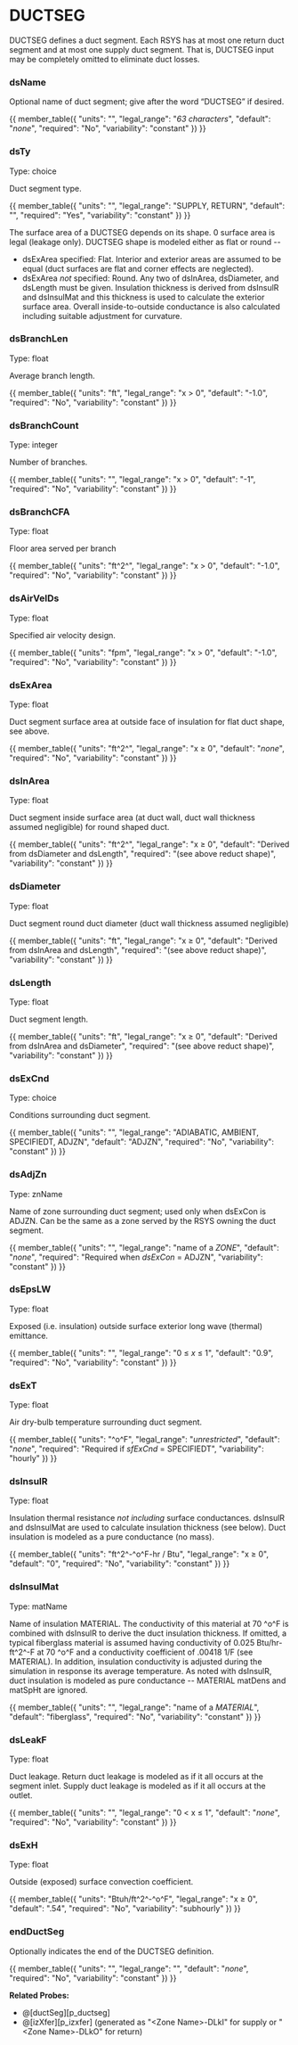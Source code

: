 # DUCTSEG

DUCTSEG defines a duct segment. Each RSYS has at most one return duct segment and at most one supply duct segment. That is, DUCTSEG input may be completely omitted to eliminate duct losses.

### dsName

Optional name of duct segment; give after the word “DUCTSEG” if desired.

{{
  member_table({
    "units": "",
    "legal_range": "*63 characters*", 
    "default": "*none*",
    "required": "No",
    "variability": "constant" 
  })
}}

### dsTy

Type: choice

Duct segment type.

{{
  member_table({
    "units": "",
    "legal_range": "SUPPLY, RETURN", 
    "default": "",
    "required": "Yes",
    "variability": "constant" 
  })
}}

The surface area of a DUCTSEG depends on its shape. 0 surface area is legal (leakage only). DUCTSEG shape is modeled either as flat or round --

-   dsExArea specified: Flat. Interior and exterior areas are assumed to be equal (duct surfaces are flat and corner effects are neglected).
-   dsExArea *not* specified: Round. Any two of dsInArea, dsDiameter, and dsLength must be given. Insulation thickness is derived from dsInsulR and dsInsulMat and this thickness is used to calculate the exterior surface area. Overall inside-to-outside conductance is also calculated including suitable adjustment for curvature.

### dsBranchLen

Type: float

Average branch length.

{{
  member_table({
    "units": "ft",
    "legal_range": "x > 0", 
    "default": "-1.0",
    "required": "No",
    "variability": "constant" 
  })
}}

### dsBranchCount

Type: integer

Number of branches.

{{
  member_table({
    "units": "",
    "legal_range": "x > 0", 
    "default": "-1",
    "required": "No",
    "variability": "constant" 
  })
}}

### dsBranchCFA

Type: float

Floor area served per branch

{{
  member_table({
    "units": "ft^2^",
    "legal_range": "x > 0", 
    "default": "-1.0",
    "required": "No",
    "variability": "constant" 
  })
}}

### dsAirVelDs

Type: float

Specified air velocity design.

{{
  member_table({
    "units": "fpm",
    "legal_range": "x > 0", 
    "default": "-1.0",
    "required": "No",
    "variability": "constant" 
  })
}}

### dsExArea

Type: float

Duct segment surface area at outside face of insulation for flat duct shape, see above.

{{
  member_table({
    "units": "ft^2^",
    "legal_range": "x ≥ 0", 
    "default": "*none*",
    "required": "No",
    "variability": "constant" 
  })
}}

### dsInArea

Type: float

Duct segment inside surface area (at duct wall, duct wall thickness assumed negligible) for round shaped duct.

{{
  member_table({
    "units": "ft^2^",
    "legal_range": "x ≥ 0", 
    "default": "Derived from dsDiameter and dsLength",
    "required": "(see above reduct shape)",
    "variability": "constant" 
  })
}}


### dsDiameter

Type: float

Duct segment round duct diameter (duct wall thickness assumed negligible)

{{
  member_table({
    "units": "ft",
    "legal_range": "x ≥ 0", 
    "default": "Derived from dsInArea and dsLength",
    "required": "(see above reduct shape)",
    "variability": "constant" 
  })
}}

### dsLength

Type: float

Duct segment length.

{{
  member_table({
    "units": "ft",
    "legal_range": "x ≥ 0", 
    "default": "Derived from dsInArea and dsDiameter",
    "required": "(see above reduct shape)",
    "variability": "constant" 
  })
}}

### dsExCnd

Type: choice

Conditions surrounding duct segment.

{{
  member_table({
    "units": "",
    "legal_range": "ADIABATIC, AMBIENT, SPECIFIEDT, ADJZN", 
    "default": "ADJZN",
    "required": "No",
    "variability": "constant" 
  })
}}

### dsAdjZn

Type: znName

Name of zone surrounding duct segment; used only when dsExCon is ADJZN. Can be the same as a zone served by the RSYS owning the duct segment.

{{
  member_table({
    "units": "",
    "legal_range": "name of a *ZONE*", 
    "default": "*none*",
    "required": "Required when *dsExCon* = ADJZN",
    "variability": "constant" 
  })
}}

### dsEpsLW

Type: float

Exposed (i.e. insulation) outside surface exterior long wave (thermal) emittance.

{{
  member_table({
    "units": "",
    "legal_range": "0 ≤ *x* ≤ 1", 
    "default": "0.9",
    "required": "No",
    "variability": "constant" 
  })
}}

### dsExT

Type: float

Air dry-bulb temperature surrounding duct segment. <!-- TODO: what is humidity? -->

{{
  member_table({
    "units": "^o^F",
    "legal_range": "*unrestricted*", 
    "default": "*none*",
    "required": "Required if *sfExCnd* = SPECIFIEDT",
    "variability": "hourly" 
  })
}}

### dsInsulR

Type: float

Insulation thermal resistance *not including* surface conductances. dsInsulR and dsInsulMat are used to calculate insulation thickness (see below).  Duct insulation is modeled as a pure conductance (no mass).

{{
  member_table({
    "units": "ft^2^-^o^F-hr / Btu",
    "legal_range": "x ≥ 0", 
    "default": "0",
    "required": "No",
    "variability": "constant" 
  })
}}

### dsInsulMat

Type: matName

Name of insulation MATERIAL. The conductivity of this material at 70 ^o^F is combined with dsInsulR to derive the duct insulation thickness. If omitted, a typical fiberglass material is assumed having conductivity of 0.025 Btu/hr-ft^2^-F at 70 ^o^F and a conductivity coefficient of .00418 1/F (see MATERIAL). In addition, insulation conductivity is adjusted during the simulation in response its average temperature.  As noted with dsInsulR, duct insulation is modeled as pure conductance -- MATERIAL matDens and matSpHt are ignored.

{{
  member_table({
    "units": "",
    "legal_range": "name of a *MATERIAL*", 
    "default": "fiberglass",
    "required": "No",
    "variability": "constant" 
  })
}}

### dsLeakF

Type: float

Duct leakage. Return duct leakage is modeled as if it all occurs at the segment inlet. Supply duct leakage is modeled as if it all occurs at the outlet.

{{
  member_table({
    "units": "",
    "legal_range": "0 $<$ x ≤ 1", 
    "default": "*none*",
    "required": "No",
    "variability": "constant" 
  })
}}

### dsExH

Type: float

Outside (exposed) surface convection coefficient.

{{
  member_table({
    "units": "Btuh/ft^2^-^o^F",
    "legal_range": "x ≥ 0", 
    "default": ".54",
    "required": "No",
    "variability": "subhourly" 
  })
}}

### endDuctSeg

Optionally indicates the end of the DUCTSEG definition.

{{
  member_table({
    "units": "",
    "legal_range": "", 
    "default": "*none*",
    "required": "No",
    "variability": "constant" 
  })
}}

**Related Probes:**

- @[ductSeg][p_ductseg]
- @[izXfer][p_izxfer] (generated as "\<Zone Name\>-DLkI" for supply or "\<Zone Name\>-DLkO" for return)
